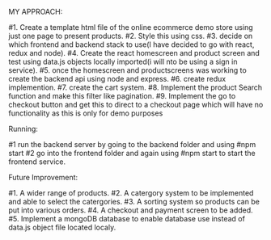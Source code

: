 MY APPROACH:

#1. Create a template html file of the online ecommerce demo store using just one page to present products.
#2. Style this using css.
#3. decide on which frontend and backend stack to use(I have decided to go with react, redux and node).
#4. Create the react homescreen and product screen and test using data.js objects locally imported(i will nto be using a sign in service).
#5. once the homescreen and productscreens was working to create the backend api using node and express.
#6. create redux implemention.
#7. create the cart system.
#8. Implement the product Search function and make this filter like pagination.
#9. Implement the go to checkout button and get this to direct to a checkout page which will have no functionality as this is only for demo purposes

Running:

#1 run the backend server by going to the backend folder and using #npm start
#2 go into the frontend folder and again using #npm start to start the frontend service.

Future Improvement:

#1. A wider range of products.
#2. A catergory system to be implemented and able to select the catergories.
#3. A sorting system so products can be put into various orders.
#4. A checkout and payment screen to be added.
#5. Implement a mongoDB database to enable database use instead of data.js object file located localy.

